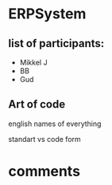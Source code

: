 # ERPSystem
## list of participants:
- Mikkel J
- BB
- Gud


## Art of code
english names of everything

standart vs code form 

# comments

